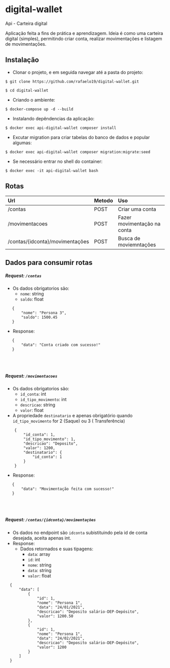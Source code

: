 # digital-wallet
Api - Carteira digital

Aplicação feita a fins de prática e aprendizagem.
Ideia é como uma carteira digital (simples), permitindo criar conta, realizar movimentações e listagem de movimentações.

## Instalação

* Clonar o projeto, e em seguida navegar até a pasta do projeto:
```
$ git clone https://github.com/rafaelo19/digital-wallet.git

$ cd digital-wallet
```

* Criando o ambiente:
```
$ docker-compose up -d --build
```

* Instalando depêndencias da aplicação:
```
$ docker exec api-digital-wallet composer install
```

* Excutar migration para criar tabelas do banco de dados e popular algumas:
```
$ docker exec api-digital-wallet composer migration:migrate:seed
```

* Se necessário entrar no shell do container:
```
$ docker exec -it api-digital-wallet bash
```

## Rotas
| Url                              | Metodo  |  Uso                        |
| :--------------------------------|:--------| :---------------------------|
| /contas                          | POST    | Criar uma conta             |
| /movimentacoes                   | POST    | Fazer movimentação na conta |
| /contas/{idconta}/movimentações  | POST    | Busca de moviemntações      |

## Dados para consumir rotas

##### Request: `/contas` 

 - Os dados obrigatorios são: 
     * `nome`: string 
     * `saldo`: float
  ```
     {
         "nome": "Persona 3",
         "saldo": 1500.45
     }
 ```
 - Response:
 ```
    {
        "data": "Conta criado com sucesso!"
    }
 ```

<br></br>

##### Request: `/movimentacoes` 
 
 - Os dados obrigatorios são: 
    * `id_conta`: int 
    * `id_tipo_movimento`: int
    * `descricao`: string
    * `valor`: float
  - A propriedade `destinatario` e apenas obrigatório quando `id_tipo_movimento` for 2 (Saque) ou 3 (
Transferência)

 ```
     {
         "id_conta": 1,
         "id_tipo_movimento": 1,
         "descricao": "Deposito",
         "valor": 1200,
         "destinatario": {
             "id_conta": 1
         }
     }
 ```
 - Response:
 ```
    {
        "data": "Movimentação feita com sucesso!"
    }
 ```
<br></br>

##### Request: `/contas/{idconta}/movimentações` 
 
 - Os dados no endpoint são `idconta` subistituindo pela id de conta desejada, aceita apenas int.
 - Response:
    - Dados retornados e suas tipagens:
        * `data`: array
        * `id`: int 
        * `nome`: string
        * `data`: string
        * `valor`: float
 ```
   {
       "data": [
           {
               "id": 1,
               "nome": "Persona 1",
               "data": "24/01/2021",
               "descricao": "Deposito salário-DEP-Depósito",
               "valor": 1200.50
           },
           {
               "id": 1,
               "nome": "Persona 1",
               "data": "24/02/2021",
               "descricao": "Deposito salário-DEP-Depósito",
               "valor": 1200
           }
       ]
   }
 ```
  
  
 
